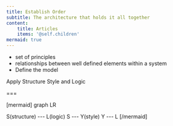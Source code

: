 ```yaml
---
title: Establish Order
subtitle: The architecture that holds it all together
content:
    title: Articles
    items: '@self.children'
mermaid: true
---
```


- set of principles
- relationships between well defined elements within a system
- Define the model

Apply Structure Style and Logic

===

[mermaid]
graph LR

S(structure) --- L(logic)
S --- Y(style)
Y --- L
[/mermaid]
